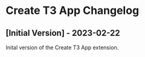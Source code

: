 # Create T3 App Changelog

## [Initial Version] - 2023-02-22

Inital version of the Create T3 App extension.
